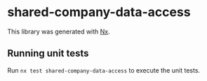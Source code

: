 # shared-company-data-access

This library was generated with [Nx](https://nx.dev).

## Running unit tests

Run `nx test shared-company-data-access` to execute the unit tests.
